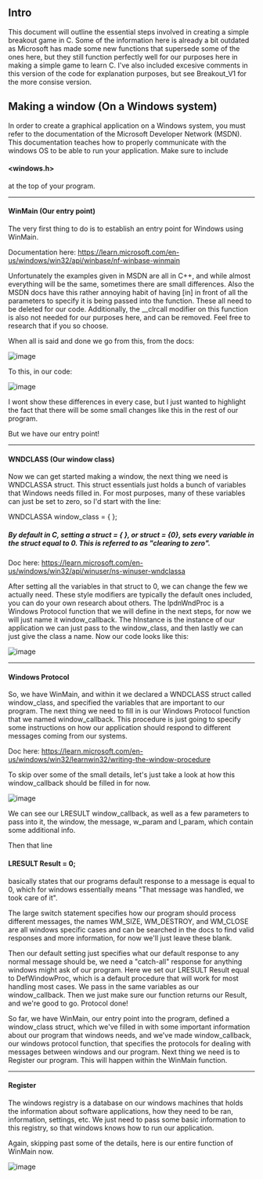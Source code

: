 ## Intro

This document will outline the essential steps involved in creating a simple breakout game in C. Some of the information here is already a bit outdated as Microsoft has made some new functions that supersede some of the ones here, but they still function perfectly well for our purposes here in making a simple game to learn C. I've also included excesive comments in this version of the code for explanation purposes, but see Breakout_V1 for the more consise version.

## Making a window (On a Windows system)

In order to create a graphical application on a Windows system, you must refer to the documentation of the Microsoft Developer Network (MSDN). This documentation teaches how to properly communicate with the windows OS to be able to run your application. Make sure to include 
#### <windows.h> 
at the top of your program.

***

#### WinMain (Our entry point)
The very first thing to do is to establish an entry point for Windows using WinMain.

Documentation here: https://learn.microsoft.com/en-us/windows/win32/api/winbase/nf-winbase-winmain

Unfortunately the examples given in MSDN are all in C++, and while almost everything will be the same, sometimes there are small differences. Also the MSDN docs have this rather annoying habit of having [in] in front of all the parameters to specify it is being passed into the function. These all need to be deleted for our code. Additionally, the \_\_clrcall modifier on this function is also not needed for our purposes here, and can be removed. Feel free to research that if you so choose.

When all is said and done we go from this, from the docs:

![image](https://user-images.githubusercontent.com/38634070/207461957-7914c33d-984c-4ee0-bbb1-9345d945f1cc.png)


To this, in our code:

![image](https://user-images.githubusercontent.com/38634070/207462140-7a9eb707-5329-430f-9462-683a702d1e36.png)

I wont show these differences in every case, but I just wanted to highlight the fact that there will be some small changes like this in the rest of our program.

But we have our entry point! 
***
#### WNDCLASS (Our window class)

Now we can get started making a window, the next thing we need is WNDCLASSA struct. This struct essentials just holds a bunch of variables that Windows needs filled in. For most purposes, many of these variables can just be set to zero, so I'd start with the line:

WNDCLASSA window_class = { };

##### By default in C, setting a struct = { }, or struct = {0}, sets every variable in the struct equal to 0. This is referred to as "clearing to zero".


Doc here: https://learn.microsoft.com/en-us/windows/win32/api/winuser/ns-winuser-wndclassa

After setting all the variables in that struct to 0, we can change the few we actually need. These style modifiers are typically the default ones included, you can do your own research about others. The lpdnWndProc is a Windows Protocol function that we will define in the next steps, for now we will just name it window_callback. The hInstance is the instance of our application we can just pass to the window_class, and then lastly we can just give the class a name. Now our code looks like this: 

![image](https://user-images.githubusercontent.com/38634070/207518182-9d75e421-98c7-4f70-84da-763ba718f6f2.png)

***
#### Windows Protocol
So, we have WinMain, and within it we declared a WNDCLASS struct called window_class, and specified the variables that are important to our program. The next thing we need to fill in is our Windows Protocol function that we named window_callback. This procedure is just going to specify some instructions on how our application should respond to different messages coming from our systems. 

Doc here: https://learn.microsoft.com/en-us/windows/win32/learnwin32/writing-the-window-procedure

To skip over some of the small details, let's just take a look at how this window_callback should be filled in for now.

![image](https://user-images.githubusercontent.com/38634070/207523679-ccce9d8f-54ca-4153-b12c-138eea050e96.png)

We can see our LRESULT window_callback, as well as a few parameters to pass into it, the window, the message, w_param and l_param, which contain some additional info. 

Then that line 

#### LRESULT Result = 0;

basically states that our programs default response to a message is equal to 0, which for windows essentially means "That message was handled, we took care of it".

The large switch statement specifies how our program should process different messages, the names WM_SIZE, WM_DESTROY, and WM_CLOSE are all windows specific cases and can be searched in the docs to find valid responses and more information, for now we'll just leave these blank.

Then our default setting just specifies what our default response to any normal message should be, we need a "catch-all" response for anything windows might ask of our program. Here we set our LRESULT Result equal to DefWindowProc, which is a default procedure that will work for most handling most cases. We pass in the same variables as our window_callback. Then we just make sure our function returns our Result, and we're good to go. Protocol done!

So far, we have WinMain, our entry point into the program, defined a window_class struct, which we've filled in with some important information about our program that windows needs, and we've made window_callback, our windows protocol function, that specifies the protocols for dealing with messages between windows and our program. Next thing we need is to Register our program. This will happen within the WinMain function.

***
#### Register
The windows registry is a database on our windows machines that holds the information about software applications, how they need to be ran, information, settings, etc. We just need to pass some basic information to this registry, so that windows knows how to run our application.

Again, skipping past some of the details, here is our entire function of WinMain now.

![image](https://user-images.githubusercontent.com/38634070/207528526-85a51b17-c035-477c-a565-b8e7cf695d26.png)

